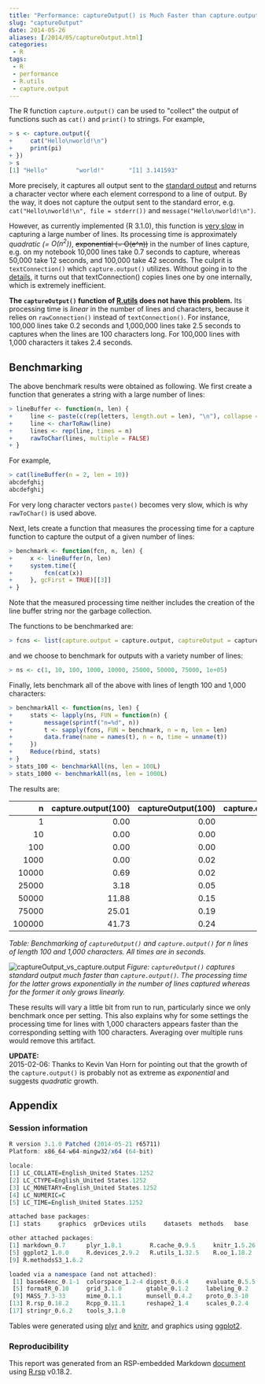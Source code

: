 ```yaml
---
title: "Performance: captureOutput() is Much Faster than capture.output()"
slug: "captureOutput"
date: 2014-05-26
aliases: [/2014/05/captureOutput.html]
categories:
 - R
tags:
 - R
 - performance
 - R.utils
 - capture.output
---
```



The R function `capture.output()` can be used to "collect" the output of functions such as `cat()` and `print()` to strings.  For example,
```r
> s <- capture.output({
+     cat("Hello\nworld!\n")
+     print(pi)
+ })
> s
[1] "Hello"        "world!"       "[1] 3.141593"
```
More precisely, it captures all output sent to the [standard output](http://www.wikipedia.org/wiki/Standard_streams) and returns a character vector where each element correspond to a line of output.  By the way, it does not capture the output sent to the standard error, e.g. `cat("Hello\nworld!\n", file = stderr())` and `message("Hello\nworld!\n")`.

However, as currently implemented (R 3.1.0), this function is [very slow](https://stat.ethz.ch/pipermail/r-devel/2014-February/068349.html) in capturing a large number of lines. Its processing time is approximately _quadratic (= $O(n^2)$)_, ~~exponential (= O(e^n))~~ in the number of lines capture, e.g. on my notebook 10,000 lines take 0.7 seconds to capture, whereas 50,000 take 12 seconds, and 100,000 take 42 seconds.  The culprit is `textConnection()` which `capture.output()` utilizes.  Without going in to the [details](https://github.com/wch/r-source/blob/R-3-1-branch/src/main/connections.c#L2920-2960), it turns out that textConnection() copies lines one by one internally, which is extremely inefficient.

**The `captureOutput()` function of [R.utils](http://cran.r-project.org/package=R.utils) does not have this problem.**  Its processing time is _linear_ in the number of lines and characters, because it relies on `rawConnection()` instead of `textConnection()`.  For instance, 100,000 lines take 0.2 seconds and 1,000,000 lines take 2.5 seconds to captures when the lines are 100 characters long.  For 100,000 lines with 1,000 characters it takes 2.4 seconds.

## Benchmarking
The above benchmark results were obtained as following.  We first create a function that generates a string with a large number of lines:
```r
> lineBuffer <- function(n, len) {
+     line <- paste(c(rep(letters, length.out = len), "\n"), collapse = "")
+     line <- charToRaw(line)
+     lines <- rep(line, times = n)
+     rawToChar(lines, multiple = FALSE)
+ }
```

For example,

```r
> cat(lineBuffer(n = 2, len = 10))
abcdefghij
abcdefghij
```

For very long character vectors `paste()` becomes very slow, which is why `rawToChar()` is used above.

Next, lets create a function that measures the processing time for a capture function to capture the output of a given number of lines:
```r
> benchmark <- function(fcn, n, len) {
+     x <- lineBuffer(n, len)
+     system.time({
+         fcn(cat(x))
+     }, gcFirst = TRUE)[[3]]
+ }
```
Note that the measured processing time neither includes the creation of the line buffer string nor the garbage collection.


The functions to be benchmarked are:
```r
> fcns <- list(capture.output = capture.output, captureOutput = captureOutput)
```
and we choose to benchmark for outputs with a variety number of lines:
```r
> ns <- c(1, 10, 100, 1000, 10000, 25000, 50000, 75000, 1e+05)
```


Finally, lets benchmark all of the above with lines of length 100 and 1,000 characters:
```r
> benchmarkAll <- function(ns, len) {
+     stats <- lapply(ns, FUN = function(n) {
+         message(sprintf("n=%d", n))
+         t <- sapply(fcns, FUN = benchmark, n = n, len = len)
+         data.frame(name = names(t), n = n, time = unname(t))
+     })
+     Reduce(rbind, stats)
+ }
> stats_100 <- benchmarkAll(ns, len = 100L)
> stats_1000 <- benchmarkAll(ns, len = 1000L)
```

The results are:


|      n| capture.output(100)| captureOutput(100)| capture.output(1000)| captureOutput(1000)|
|------:|-------------------:|------------------:|--------------------:|-------------------:|
|      1|                0.00|               0.00|                 0.00|                0.00|
|     10|                0.00|               0.00|                 0.00|                0.00|
|    100|                0.00|               0.00|                 0.01|                0.00|
|   1000|                0.00|               0.02|                 0.02|                0.01|
|  10000|                0.69|               0.02|                 0.80|                0.21|
|  25000|                3.18|               0.05|                 2.99|                0.57|
|  50000|               11.88|               0.15|                10.33|                1.17|
|  75000|               25.01|               0.19|                25.43|                1.80|
| 100000|               41.73|               0.24|                46.34|                2.41|

_Table: Benchmarking of `captureOutput()` and `capture.output()` for n lines of length 100 and 1,000 characters. All times are in seconds._

![captureOutput_vs_capture.output](/post/captureOutput_vs_capture.output,67760e64d0951ca2124886cd8c257b6c,len=100.png)
_Figure: `captureOutput()` captures standard output much faster than `capture.output()`.  The processing time for the latter grows exponentially in the number of lines captured whereas for the former it only grows linearly._

These results will vary a little bit from run to run, particularly since we only benchmark once per setting.  This also explains why for some settings the processing time for lines with 1,000 characters appears faster than the corresponding setting with 100 characters.  Averaging over multiple runs would remove this artifact.


**UPDATE:**  
2015-02-06: Thanks to Kevin Van Horn for pointing out that the growth of the `capture.output()` is probably not as extreme as _exponential_ and suggests _quadratic_ growth.

## Appendix

### Session information
```r
R version 3.1.0 Patched (2014-05-21 r65711)
Platform: x86_64-w64-mingw32/x64 (64-bit)

locale:
[1] LC_COLLATE=English_United States.1252 
[2] LC_CTYPE=English_United States.1252   
[3] LC_MONETARY=English_United States.1252
[4] LC_NUMERIC=C                          
[5] LC_TIME=English_United States.1252    

attached base packages:
[1] stats     graphics  grDevices utils     datasets  methods   base     

other attached packages:
[1] markdown_0.7      plyr_1.8.1        R.cache_0.9.5     knitr_1.5.26     
[5] ggplot2_1.0.0     R.devices_2.9.2   R.utils_1.32.5    R.oo_1.18.2      
[9] R.methodsS3_1.6.2

loaded via a namespace (and not attached):
 [1] base64enc_0.1-1  colorspace_1.2-4 digest_0.6.4     evaluate_0.5.5  
 [5] formatR_0.10     grid_3.1.0       gtable_0.1.2     labeling_0.2    
 [9] MASS_7.3-33      mime_0.1.1       munsell_0.4.2    proto_0.3-10    
[13] R.rsp_0.18.2     Rcpp_0.11.1      reshape2_1.4     scales_0.2.4    
[17] stringr_0.6.2    tools_3.1.0     
```
Tables were generated using [plyr](http://cran.r-project.org/package=plyr) and [knitr](http://cran.r-project.org/package=knitr),
and graphics using [ggplot2](http://cran.r-project.org/package=ggplot2).

### Reproducibility

This report was generated from an RSP-embedded Markdown [document](https://gist.github.com/HenrikBengtsson/854d13a11a33b3d43ec3/raw/captureOutput.md.rsp) using [R.rsp](http://cran.r-project.org/package=R.rsp) v0.18.2.
<!--
It can be recompiled as `R.rsp::rfile("https://gist.github.com/HenrikBengtsson/854d13a11a33b3d43ec3/raw/captureOutput.md.rsp")`.
-->
